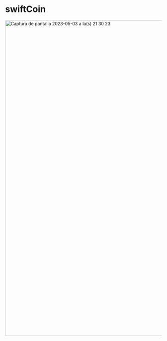 # swiftCoin
<img width="1013" alt="Captura de pantalla 2023-05-03 a la(s) 21 30 23" src="https://user-images.githubusercontent.com/47789867/236106804-d74a06cb-9ee8-4e6c-85e1-3f6bebfc53ca.png">
